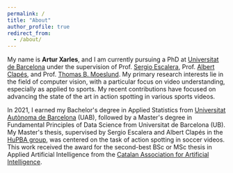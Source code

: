 ```yaml
---
permalink: /
title: "About"
author_profile: true
redirect_from: 
  - /about/
---
```


My name is <b>Artur Xarles</b>, and I am currently pursuing a PhD at [Universitat de Barcelona](https://web.ub.edu/es/inicio) under the supervision of Prof. [Sergio Escalera](https://scholar.google.es/citations?user=oI6AIkMAAAAJ&hl=ca&oi=ao), Prof. [Albert Clapés](https://scholar.google.es/citations?user=n4BtpPsAAAAJ&hl=ca&oi=ao), and Prof. [Thomas B. Moeslund](https://scholar.google.es/citations?user=XmkDts4AAAAJ&hl=ca&oi=ao). My primary research interests lie in the field of computer vision, with a particular focus on video understanding, especially as applied to sports. My recent contributions have focused on advancing the state of the art in action spotting in various sports videos.

In 2021, I earned my Bachelor's degree in Applied Statistics from [Universitat Autònoma de Barcelona](https://www.uab.cat/web/universitat-autonoma-de-barcelona-1345467950436.html) (UAB), followed by a Master's degree in Fundamental Principles of Data Science from Universitat de Barcelona (UB). My Master's thesis, supervised by Sergio Escalera and Albert Clapés in the [HuPBA group](https://sergioescalera.com/students/), was centered on the task of action spotting in soccer videos. This work received the award for the second-best BSc or MSc thesis in Applied Artificial Intelligence from the [Catalan Association for Artificial Intelligence](https://www.acia.cat/).
